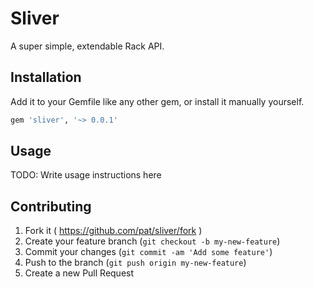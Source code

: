 # Sliver

A super simple, extendable Rack API.

## Installation

Add it to your Gemfile like any other gem, or install it manually yourself.

```ruby
gem 'sliver', '~> 0.0.1'
```

## Usage

TODO: Write usage instructions here

## Contributing

1. Fork it ( https://github.com/pat/sliver/fork )
2. Create your feature branch (`git checkout -b my-new-feature`)
3. Commit your changes (`git commit -am 'Add some feature'`)
4. Push to the branch (`git push origin my-new-feature`)
5. Create a new Pull Request
